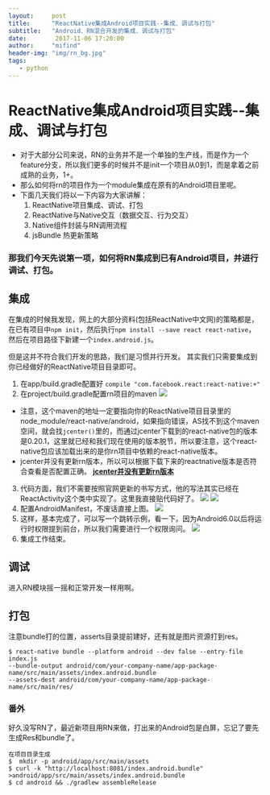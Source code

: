 ```yaml
---
layout:     post
title:      "ReactNative集成Android项目实践--集成、调试与打包"
subtitle:   "Android、RN混合开发的集成、调试与打包"
date:        2017-11-06 17:20:00
author:     "mifind"
header-img: "img/rn_bg.jpg"
tags:
   - python
---
```

# ReactNative集成Android项目实践--集成、调试与打包
* 对于大部分公司来说，RN的业务并不是一个单独的生产线，而是作为一个feature分支，所以我们更多的时候并不是init一个项目从0到1，而是拿着之前成熟的业务，1+。
* 那么如何将rn的项目作为一个module集成在原有的Android项目里呢。
* 下面几天我们将以一下内容为大家讲解：
     1.  ReactNative项目集成、调试、打包
     2.  ReactNative与Native交互（数据交互、行为交互）
     3.  Native组件封装与RN调用流程
     4.  jsBundle 热更新策略
     
### 那我们今天先说第一项，如何将RN集成到已有Android项目，并进行调试、打包。

## 集成
在集成的时候我发现，网上的大部分资料(包括ReactNative中文网)的策略都是，在已有项目中```npm init```，然后执行```npm install --save react react-native```，然后在项目路径下新建一个```index.android.js```。

但是这并不符合我们开发的思路，我们是习惯并行开发。
其实我们只需要集成到你已经做好的ReactNative项目目录即可。


1. 在app/build.gradle配置好 ```compile "com.facebook.react:react-native:+" ```
2. 在project/build.gradle配置rn项目的maven
![](/img/pro-build-gradle.jpg)
 * 注意，这个maven的地址一定要指向你的ReactNative项目目录里的node_module/react-native/android，如果指向错误，AS找不到这个maven空间，就会找```jcenter()```里的，而通过jcenter下载到的react-native包的版本是0.20.1，这里就已经和我们现在使用的版本脱节，所以要注意，这个react-native包应该加载出来的是你rn项目中依赖的react-native版本。
 * jcenter并没有更新rn版本，所以可以根据下载下来的reactnative版本是否符合查看是否配置正确。
   <strong>[jcenter并没有更新rn版本](http://jcenter.bintray.com/com/facebook/react/react-native/) </strong>
3. 代码方面，我们不需要按照官网更新的书写方式，他的写法其实已经在ReactActivity这个类中实现了。这里我直接贴代码好了。
![](/img/reactact.jpg)
![](/img/reactapplication.jpg)
4. 配置AndroidManifest，不废话直接上图。
![](/img/AndroidManifest.jpg)
5. 这样，基本完成了，可以写一个跳转示例，看一下。因为Android6.0以后将运行时权限提到前台，所以我们需要进行一个权限询问。
![](/img/permission-ov.jpg)
6. 集成工作结束。


## 调试
进入RN模块摇一摇和正常开发一样用啊。

## 打包
注意bundle打的位置，asserts目录提前建好，还有就是图片资源打到res。
```
$ react-native bundle --platform android --dev false --entry-file index.js 
--bundle-output android/com/your-company-name/app-package-name/src/main/assets/index.android.bundle 
--assets-dest android/com/your-company-name/app-package-name/src/main/res/
```


### 番外
好久没写RN了，最近新项目用RN来做，打出来的Android包是白屏，忘记了要先生成Res和bundle了。
```
在项目目录生成
$  mkdir -p android/app/src/main/assets
$ curl -k "http://localhost:8081/index.android.bundle" >android/app/src/main/assets/index.android.bundle  
$ cd android && ./gradlew assembleRelease
```





